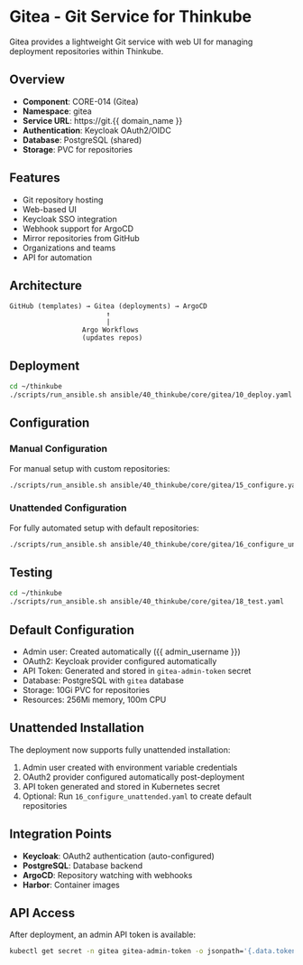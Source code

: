 # Gitea - Git Service for Thinkube

Gitea provides a lightweight Git service with web UI for managing deployment repositories within Thinkube.

## Overview

- **Component**: CORE-014 (Gitea)
- **Namespace**: gitea
- **Service URL**: https://git.{{ domain_name }}
- **Authentication**: Keycloak OAuth2/OIDC
- **Database**: PostgreSQL (shared)
- **Storage**: PVC for repositories

## Features

- Git repository hosting
- Web-based UI
- Keycloak SSO integration
- Webhook support for ArgoCD
- Mirror repositories from GitHub
- Organizations and teams
- API for automation

## Architecture

```
GitHub (templates) → Gitea (deployments) → ArgoCD
                        ↑
                        |
                  Argo Workflows
                  (updates repos)
```

## Deployment

```bash
cd ~/thinkube
./scripts/run_ansible.sh ansible/40_thinkube/core/gitea/10_deploy.yaml
```

## Configuration

### Manual Configuration
For manual setup with custom repositories:
```bash
./scripts/run_ansible.sh ansible/40_thinkube/core/gitea/15_configure.yaml
```

### Unattended Configuration
For fully automated setup with default repositories:
```bash
./scripts/run_ansible.sh ansible/40_thinkube/core/gitea/16_configure_unattended.yaml
```

## Testing

```bash
cd ~/thinkube
./scripts/run_ansible.sh ansible/40_thinkube/core/gitea/18_test.yaml
```

## Default Configuration

- Admin user: Created automatically ({{ admin_username }})
- OAuth2: Keycloak provider configured automatically
- API Token: Generated and stored in `gitea-admin-token` secret
- Database: PostgreSQL with `gitea` database
- Storage: 10Gi PVC for repositories
- Resources: 256Mi memory, 100m CPU

## Unattended Installation

The deployment now supports fully unattended installation:
1. Admin user created with environment variable credentials
2. OAuth2 provider configured automatically post-deployment
3. API token generated and stored in Kubernetes secret
4. Optional: Run `16_configure_unattended.yaml` to create default repositories

## Integration Points

- **Keycloak**: OAuth2 authentication (auto-configured)
- **PostgreSQL**: Database backend
- **ArgoCD**: Repository watching with webhooks
- **Harbor**: Container images

## API Access

After deployment, an admin API token is available:
```bash
kubectl get secret -n gitea gitea-admin-token -o jsonpath='{.data.token}' | base64 -d
```